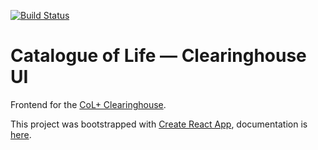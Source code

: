 [![Build Status](https://builds.gbif.org/job/col-clearinghouse-ui/badge/icon)](https://builds.gbif.org/job/col-clearinghouse-ui/)

# Catalogue of Life — Clearinghouse UI

Frontend for the [CoL+ Clearinghouse](https://data.catalogue.life/).

This project was bootstrapped with [Create React App](https://github.com/facebookincubator/create-react-app), documentation is [here](https://github.com/facebookincubator/create-react-app/blob/master/packages/react-scripts/template/README.md).
